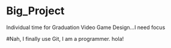# Big_Project
Individual time for Graduation Video Game Design...I need focus

#Nah, I finally use Git, I am a programmer. hola!
